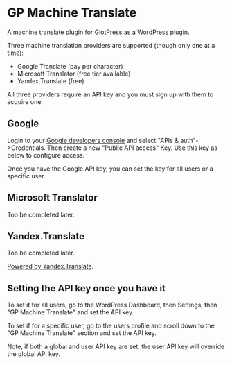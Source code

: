 # GP Machine Translate
A machine translate plugin for [GlotPress as a WordPress plugin](https://github.com/GlotPress/GlotPress-WP).

Three machine translation providers are supported (though only one at a time):

* Google Translate (pay per character)
* Microsoft Translator (free tier available)
* Yandex.Translate (free)

All three providers require an API key and you must sign up with them to acquire one.

## Google

Login to your [Google developers console](http://console.developer.google.com) and select "APIs & auth"->Credentials.  Then create a new "Public API access" Key.  Use this key as below to configure access.

Once you have the Google API key, you can set the key for all users or a specific user.

## Microsoft Translator

Too be completed later.

## Yandex.Translate

Too be completed later.

[Powered by Yandex.Translate](http://translate.yandex.com/).

## Setting the API key once you have it

To set it for all users, go to the WordPress Dashboard, then Settings, then "GP Machine Translate" and set the API key.

To set if for a specific user, go to the users profile and scroll down to the "GP Machine Translate" section and set the API key.

Note, if both a global and user API key are set, the user API key will override the global API key.

